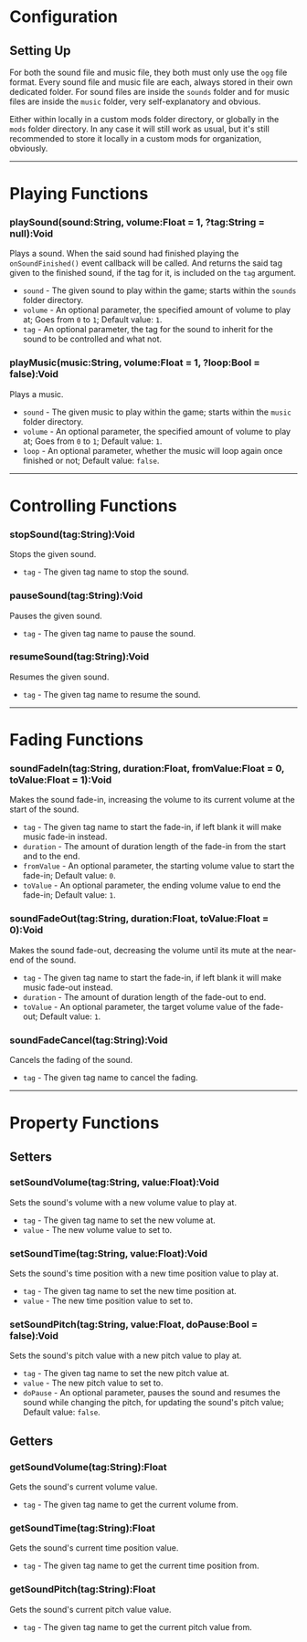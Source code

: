 # Configuration
## Setting Up
For both the sound file and music file, they both must only use the `ogg` file format. Every sound file and music file are each, always stored in their own dedicated folder. For sound files are inside the `sounds` folder and for music files are inside the `music` folder, very self-explanatory and obvious. 

Either within locally in a custom mods folder directory, or globally in the `mods` folder directory. In any case it will still work as usual, but it's still recommended to store it locally in a custom mods for organization, obviously.

***

# Playing Functions
### playSound(sound:String, volume:Float = 1, ?tag:String = null):Void
Plays a sound. When the said sound had finished playing the `onSoundFinished()` event callback will be called. And returns the said tag given to the finished sound, if the tag for it, is included on the `tag` argument.

- `sound` - The given sound to play within the game; starts within the `sounds` folder directory.
- `volume` - An optional parameter, the specified amount of volume to play at; Goes from `0` to `1`; Default value: `1`.
- `tag` - An optional parameter, the tag for the sound to inherit for the sound to be controlled and what not.

### playMusic(music:String, volume:Float = 1, ?loop:Bool = false):Void
Plays a music.

- `sound` - The given music to play within the game; starts within the `music` folder directory.
- `volume` - An optional parameter, the specified amount of volume to play at; Goes from `0` to `1`; Default value: `1`.
- `loop` - An optional parameter, whether the music will loop again once finished or not; Default value: `false`.

***

# Controlling Functions
### stopSound(tag:String):Void
Stops the given sound.

- `tag` - The given tag name to stop the sound.

### pauseSound(tag:String):Void
Pauses the given sound.

- `tag` - The given tag name to pause the sound.

### resumeSound(tag:String):Void
Resumes the given sound.

- `tag` - The given tag name to resume the sound.

***

# Fading Functions
### soundFadeIn(tag:String, duration:Float, fromValue:Float = 0, toValue:Float = 1):Void
Makes the sound fade-in, increasing the volume to its current volume at the start of the sound.

- `tag` - The given tag name to start the fade-in, if left blank it will make music fade-in instead.
- `duration` - The amount of duration length of the fade-in from the start and to the end.
- `fromValue` - An optional parameter, the starting volume value to start the fade-in; Default value: `0`.
- `toValue` - An optional parameter, the ending volume value to end the fade-in; Default value: `1`.

### soundFadeOut(tag:String, duration:Float, toValue:Float = 0):Void
Makes the sound fade-out, decreasing the volume until its mute at the near-end of the sound.

- `tag` - The given tag name to start the fade-in, if left blank it will make music fade-out instead.
- `duration` - The amount of duration length of the fade-out to end.
- `toValue` - An optional parameter, the target volume value of the fade-out; Default value: `1`.

### soundFadeCancel(tag:String):Void
Cancels the fading of the sound.

- `tag` - The given tag name to cancel the fading.

***

# Property Functions
## Setters
### setSoundVolume(tag:String, value:Float):Void
Sets the sound's volume with a new volume value to play at.

- `tag` - The given tag name to set the new volume at.
- `value` - The new volume value to set to.

### setSoundTime(tag:String, value:Float):Void
Sets the sound's time position with a new time position value to play at.

- `tag` - The given tag name to set the new time position at.
- `value` - The new time position value to set to.

### setSoundPitch(tag:String, value:Float, doPause:Bool = false):Void
Sets the sound's pitch value with a new pitch value to play at.

- `tag` - The given tag name to set the new pitch value at.
- `value` - The new pitch value to set to.
- `doPause` - An optional parameter, pauses the sound and resumes the sound while changing the pitch, for updating the sound's pitch value; Default value: `false`.

## Getters
### getSoundVolume(tag:String):Float
Gets the sound's current volume value.

- `tag` - The given tag name to get the current volume from.

### getSoundTime(tag:String):Float
Gets the sound's current time position value.

- `tag` - The given tag name to get the current time position from.

### getSoundPitch(tag:String):Float
Gets the sound's current pitch value value.

- `tag` - The given tag name to get the current pitch value from.
